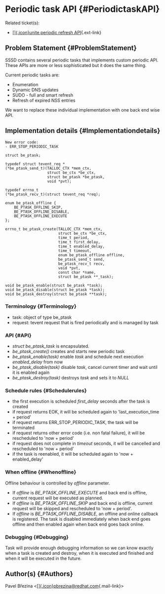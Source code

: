 Periodic task API {#PeriodictaskAPI}
=================

Related ticket(s):

-   [[​]{.icon}unite periodic refresh
    API](https://fedorahosted.org/sssd/ticket/1891){.ext-link}

Problem Statement {#ProblemStatement}
-----------------

SSSD contains several periodic tasks that implements custom periodic
API. These APIs are more or less sophisticated but it does the same
thing.

Current periodic tasks are:

-   Enumeration
-   Dynamic DNS updates
-   SUDO - full and smart refresh
-   Refresh of expired NSS entries

We want to replace these individual implementation with one back end
wise API.

Implementation details {#Implementationdetails}
----------------------

``` {.wiki}
New error code:
- ERR_STOP_PERIODIC_TASK

struct be_ptask;

typedef struct tevent_req *
(*be_ptask_send_t)(TALLOC_CTX *mem_ctx,
                   struct be_ctx *be_ctx,
                   struct be_ptask *be_ptask,
                   void *pvt);

typedef errno_t
(*be_ptask_recv_t)(struct tevent_req *req);

enum be_ptask_offline {
    BE_PTASK_OFFLINE_SKIP,
    BE_PTASK_OFFLINE_DISABLE,
    BE_PTASK_OFFLINE_EXECUTE
};

errno_t be_ptask_create(TALLOC_CTX *mem_ctx,
                        struct be_ctx *be_ctx,
                        time_t period,
                        time_t first_delay,
                        time_t enabled_delay,
                        time_t timeout,
                        enum be_ptask_offline offline,
                        be_ptask_send_t send,
                        be_ptask_recv_t recv,
                        void *pvt,
                        const char *name,
                        struct be_ptask **_task);

void be_ptask_enable(struct be_ptask *task);
void be_ptask_disable(struct be_ptask *task);
void be_ptask_destroy(struct be_ptask **task);
```

### Terminology {#Terminology}

-   task: object of type be\_ptask
-   request: tevent request that is fired periodically and is managed by
    task

### API {#API}

-   *struct be\_ptask\_task* is encapsulated.
-   *be\_ptask\_create()* creates and starts new periodic task
-   *be\_ptask\_enable(task)* enable *task* and schedule next execution
    *enabled\_delay* from now
-   *be\_ptask\_disable(task)* disable *task*, cancel current timer and
    wait until it is enabled again
-   *be\_ptask\_destroy(task)* destroys *task* and sets it to *NULL*

### Schedule rules {#Schedulerules}

-   the first execution is scheduled *first\_delay* seconds after the
    task is created
-   if request returns EOK, it will be scheduled again to
    'last\_execution\_time + period'
-   if request returns ERR\_STOP\_PERIODIC\_TASK, the task will be
    terminated
-   if request returns other error code (i.e. non fatal failure), it
    will be rescheduled to 'now + period'
-   if request does not complete in *timeout* seconds, it will be
    cancelled and rescheduled to 'now + period'
-   if the task is reenabled, it will be scheduled again to 'now +
    enabled\_delay'

### When offline {#Whenoffline}

Offline behaviour is controlled by *offline* parameter.

-   If *offline* is *BE\_PTASK\_OFFLINE\_EXECUTE* and back end is
    offline, current request will be executed as planned.
-   If *offline* is *BE\_PTASK\_OFFLINE\_SKIP* and back end is offline,
    current request will be skipped and rescheduled to 'now + period'.
-   If *offline* is *BE\_PTASK\_OFFLINE\_DISABLE*, an offline and online
    callback is registered. The task is disabled immediately when back
    end goes offline and then enabled again when back end goes back
    online.

### Debugging {#Debugging}

Task will provide enough debugging information so we can know exactly
when a task is created and destroy, when it is executed and finished and
when it will be executed in the future.

Author(s) {#Authors}
---------

Pavel Březina
&lt;[[​]{.icon}pbrezina@redhat.com](mailto:pbrezina@redhat.com){.mail-link}&gt;
